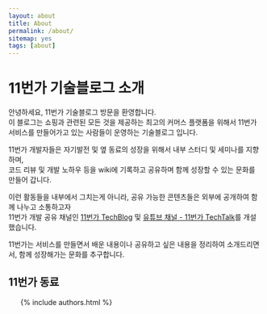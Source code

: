 ```yaml
---
layout: about
title: About
permalink: /about/
sitemap: yes
tags: [about]
---
```


<div class="about_11st">
<h1>11번가 기술블로그 소개</h1>
<p>안녕하세요, 11번가 기술블로그 방문을 환영합니다. <br>이 블로그는 쇼핑과 관련된 모든 것을 제공하는 최고의 커머스 플랫폼을 위해서 11번가 서비스를 만들어가고 있는 사람들이 운영하는 기술블로그 입니다.</p>
<p>11번가 개발자들은 자기발전 및 옆 동료의 성장을 위해서 내부 스터디 및 세미나를 지향하며,<br/>
코드 리뷰 및 개발 노하우 등을 wiki에 기록하고 공유하며 함께 성장할 수 있는 문화를 만들어 갑니다.</p>



<p>이런 활동들을 내부에서 그치는게 아니라, 공유 가능한 콘텐츠들은 외부에 공개하여 함께 나누고 소통하고자<br/>
11번가 개발 공유 채널인 <a href="https://11st-tech.github.io/about">11번가 TechBlog</a> 및 <a href="https://www.youtube.com/channel/UCTywUrqehYVG3vNZN8cqYcw" target="_blank">유튜브 채널 - 11번가 TechTalk</a>를 개설했습니다.</p>

<p>11번가는 서비스를 만들면서 배운 내용이나 공유하고 싶은 내용을 정리하여 소개드리면서, 함께 성장해가는 문화를 추구합니다.</p>
<h2>11번가 동료</h2>
<ul>
{% include authors.html %}
</ul>
</div>
